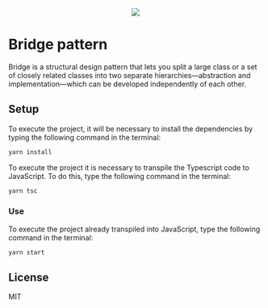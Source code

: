 <p align="center">
  <img src="https://refactoring.guru/images/patterns/cards/bridge-mini.png"/>
<p/>

# Bridge pattern

Bridge is a structural design pattern that lets you split a large class or a set of closely related classes into two separate hierarchies—abstraction and implementation—which can be developed independently of each other.

## Setup

To execute the project, it will be necessary to install the dependencies by typing the following command in the terminal:

```bash
yarn install
```

To execute the project it is necessary to transpile the Typescript code to JavaScript. To do this, type the following command in the terminal:

```bash
yarn tsc
```

### Use

To execute the project already transpiled into JavaScript, type the following command in the terminal:

```bash
yarn start
```

## License

MIT
